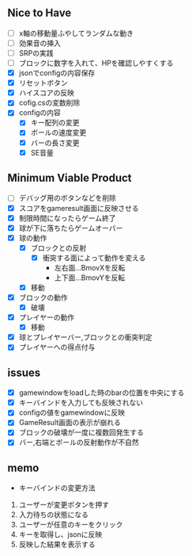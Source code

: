 ## Nice to Have
- [ ] x軸の移動量ふやしてランダムな動き
- [ ] 効果音の挿入
- [ ] SRPの実践
- [ ] ブロックに数字を入れて、HPを確認しやすくする
- [x] jsonでconfigの内容保存
- [x] リセットボタン
- [x] ハイスコアの反映
- [x] cofig.csの変数削除
- [x] configの内容
	- [x] キー配列の変更
	- [x] ボールの速度変更
	- [x] バーの長さ変更
	- [x] SE音量

## Minimum Viable Product
- [ ] デバッグ用のボタンなどを削除
- [x] スコアをgameresult画面に反映させる
- [x] 制限時間になったらゲーム終了
- [x] 球が下に落ちたらゲームオーバー
- [x] 球の動作
	- [x] ブロックとの反射
		- [x] 衝突する面によって動作を変える
			- 左右面...BmovXを反転
			- 上下面...BmovYを反転
	- [x] 移動
- [x] ブロックの動作
	- [x] 破壊
- [x] プレイヤーの動作
	- [x] 移動
- [x] 球とプレイヤーバー,ブロックとの衝突判定
- [x] プレイヤーへの得点付与

## issues
- [x] gamewindowをloadした時のbarの位置を中央にする
- [x] キーバインドを入力しても反映されない
- [x] configの値をgamewindowに反映
- [x] GameResult画面の表示が崩れる
- [x] ブロックの破壊が一度に複数回発生する
- [x] バー,右端とボールの反射動作が不自然

## memo
- キーバインドの変更方法
1. ユーザーが変更ボタンを押す
2. 入力待ちの状態になる
3. ユーザーが任意のキーをクリック
4. キーを取得し、jsonに反映
5. 反映した結果を表示する